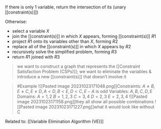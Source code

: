 If there is only 1 variable, return the intersection of its (unary [[constraint(s)]])

Otherwise:
- select a variable $X$
- join the [[constraint(s)]] in which $X$ appears, forming [[constraint(s)]] $R1$
- project $R1$ onto its variables other than $X$, forming $R2$
- replace all of the [[constraint(s)]] in which $X$ appears by $R2$
- recursively solve the simplified problem, forming $R3$
- return $R1$ joined with $R3$

> we want to construct a graph that represents the [[Constraint Satisfaction Problem (CSPs)]]; we want to eliminate the variables & introduce a new [[constraint(s)]] that doesn’t involve it


>	#Example 
>	![[Pasted image 20231023171048.png]]Constraints: 
>	$A ≠ B, E ≠ C, E ≠ D, A < D,B < E, D < C, E-A$ is odd
>	Variables: 
>	$A, B, C, D, E$
>	Domains:
>	$A = {1,2}$
>	$B = {1,2,3}$
>	$C = {3,4}$
>	$D = {2,3}$
>	$E = {2,3,4}$
>	![[Pasted image 20231023171158.png]]they all show all possible combinations
>	![[Pasted image 20231023171227.png]]what it would look like without C

Related to: [[Variable Elimination Algorithm (VE)]]